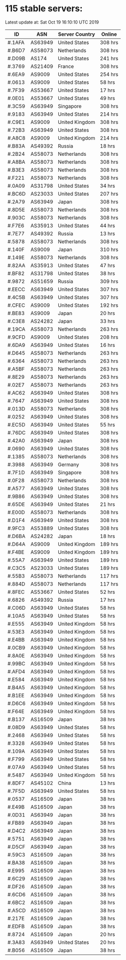 # 115 stable servers:

Latest update at: Sat Oct 19 16:10:10 UTC 2019

| ID | ASN | Server Country | Online |
| -- | --- | -------------- | ------ |
| #.1AFA | AS63949 | United States | 308 hrs |
| #.B6D7 | AS58073 | Netherlands | 308 hrs |
| #.D09B | AS174 | United States | 241 hrs |
| #.3769 | AS21409 | France | 308 hrs |
| #.6EA9 | AS9009 | United States | 254 hrs |
| #.0613 | AS9009 | United States | 58 hrs |
| #.7F39 | AS53667 | United States | 17 hrs |
| #.0E01 | AS53667 | United States | 49 hrs |
| #.3C59 | AS63949 | Singapore | 308 hrs |
| #.9183 | AS63949 | United States | 214 hrs |
| #.C9E1 | AS9009 | United Kingdom | 308 hrs |
| #.72B3 | AS63949 | United States | 308 hrs |
| #.A8C8 | AS9009 | United Kingdom | 214 hrs |
| #.B83A | AS49392 | Russia | 18 hrs |
| #.2B24 | AS58073 | Netherlands | 308 hrs |
| #.A8BA | AS58073 | Netherlands | 308 hrs |
| #.B3E3 | AS58073 | Netherlands | 308 hrs |
| #.F221 | AS58073 | Netherlands | 308 hrs |
| #.0A09 | AS31798 | United States | 34 hrs |
| #.BC6D | AS23033 | United States | 207 hrs |
| #.2A79 | AS63949 | Japan | 308 hrs |
| #.8D5E | AS58073 | Netherlands | 308 hrs |
| #.903C | AS58073 | Netherlands | 308 hrs |
| #.F7E6 | AS35913 | United States | 44 hrs |
| #.7E77 | AS49392 | Russia | 13 hrs |
| #.5878 | AS58073 | Netherlands | 308 hrs |
| #.140F | AS9009 | Japan | 310 hrs |
| #.149E | AS58073 | Netherlands | 308 hrs |
| #.82AA | AS35913 | United States | 47 hrs |
| #.BF82 | AS31798 | United States | 38 hrs |
| #.9872 | AS51659 | Russia | 309 hrs |
| #.EECC | AS63949 | United States | 307 hrs |
| #.4C5B | AS63949 | United States | 307 hrs |
| #.CFEC | AS9009 | United States | 192 hrs |
| #.BE83 | AS9009 | Japan | 20 hrs |
| #.C3E8 | AS24282 | Japan | 33 hrs |
| #.19CA | AS58073 | Netherlands | 263 hrs |
| #.9CFD | AS9009 | United States | 208 hrs |
| #.6DA9 | AS63949 | United States | 16 hrs |
| #.D645 | AS58073 | Netherlands | 263 hrs |
| #.6364 | AS58073 | Netherlands | 263 hrs |
| #.A5BF | AS58073 | Netherlands | 263 hrs |
| #.8E29 | AS58073 | Netherlands | 263 hrs |
| #.02E7 | AS58073 | Netherlands | 263 hrs |
| #.AC62 | AS63949 | United States | 308 hrs |
| #.7647 | AS63949 | United States | 308 hrs |
| #.013D | AS58073 | Netherlands | 308 hrs |
| #.0252 | AS63949 | United States | 308 hrs |
| #.EC5D | AS63949 | United States | 55 hrs |
| #.76DC | AS63949 | United States | 308 hrs |
| #.42A0 | AS63949 | Japan | 308 hrs |
| #.0690 | AS63949 | United States | 308 hrs |
| #.1385 | AS58073 | Netherlands | 308 hrs |
| #.3988 | AS63949 | Germany | 308 hrs |
| #.7F1D | AS63949 | Singapore | 308 hrs |
| #.0F28 | AS58073 | Netherlands | 308 hrs |
| #.A577 | AS63949 | United States | 308 hrs |
| #.9B86 | AS63949 | United States | 308 hrs |
| #.65DE | AS63949 | United States | 21 hrs |
| #.E00D | AS58073 | Netherlands | 308 hrs |
| #.D1F4 | AS63949 | United States | 308 hrs |
| #.9FC3 | AS53889 | United States | 308 hrs |
| #.D6BA | AS24282 | Japan | 18 hrs |
| #.D64A | AS9009 | United Kingdom | 189 hrs |
| #.F4BE | AS9009 | United Kingdom | 189 hrs |
| #.55A7 | AS63949 | United States | 189 hrs |
| #.C3C5 | AS23033 | United States | 189 hrs |
| #.55B3 | AS58073 | Netherlands | 117 hrs |
| #.884D | AS58073 | Netherlands | 117 hrs |
| #.8FEC | AS53667 | United States | 52 hrs |
| #.6826 | AS49392 | Russia | 17 hrs |
| #.C06D | AS63949 | United States | 58 hrs |
| #.10A5 | AS63949 | United States | 58 hrs |
| #.E555 | AS63949 | United Kingdom | 58 hrs |
| #.53E3 | AS63949 | United Kingdom | 58 hrs |
| #.E4BB | AS63949 | United Kingdom | 58 hrs |
| #.0CB9 | AS63949 | United Kingdom | 58 hrs |
| #.8A0E | AS63949 | United Kingdom | 58 hrs |
| #.99BC | AS63949 | United Kingdom | 58 hrs |
| #.AFD4 | AS63949 | United Kingdom | 58 hrs |
| #.E584 | AS63949 | United Kingdom | 58 hrs |
| #.B4A5 | AS63949 | United Kingdom | 58 hrs |
| #.B1EE | AS63949 | United Kingdom | 58 hrs |
| #.D6C6 | AS63949 | United Kingdom | 58 hrs |
| #.F64E | AS63949 | United Kingdom | 58 hrs |
| #.B137 | AS16509 | Japan | 38 hrs |
| #.08D9 | AS63949 | United States | 58 hrs |
| #.2468 | AS63949 | United States | 58 hrs |
| #.3328 | AS63949 | United States | 58 hrs |
| #.109A | AS63949 | United States | 58 hrs |
| #.F799 | AS63949 | United States | 58 hrs |
| #.07A9 | AS63949 | United States | 58 hrs |
| #.5487 | AS63949 | United Kingdom | 58 hrs |
| #.8DF7 | AS45102 | China | 13 hrs |
| #.7F5D | AS63949 | United States | 58 hrs |
| #.0537 | AS16509 | Japan | 38 hrs |
| #.E49B | AS16509 | Japan | 38 hrs |
| #.0D31 | AS63949 | Japan | 38 hrs |
| #.FB89 | AS63949 | Japan | 38 hrs |
| #.D4C2 | AS63949 | Japan | 38 hrs |
| #.5751 | AS63949 | Japan | 38 hrs |
| #.D5CF | AS63949 | Japan | 38 hrs |
| #.59C3 | AS16509 | Japan | 38 hrs |
| #.BA38 | AS16509 | Japan | 38 hrs |
| #.E995 | AS16509 | Japan | 38 hrs |
| #.6C29 | AS16509 | Japan | 38 hrs |
| #.DF26 | AS16509 | Japan | 38 hrs |
| #.6CD6 | AS16509 | Japan | 38 hrs |
| #.6BC2 | AS16509 | Japan | 38 hrs |
| #.A5CD | AS16509 | Japan | 38 hrs |
| #.217E | AS16509 | Japan | 38 hrs |
| #.EDFB | AS16509 | Japan | 38 hrs |
| #.8724 | AS16509 | Japan | 20 hrs |
| #.3A83 | AS63949 | United States | 20 hrs |
| #.B056 | AS16509 | Japan | 38 hrs |

